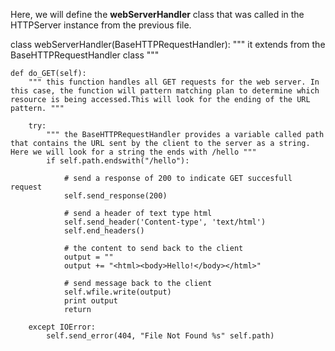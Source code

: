 Here, we will define the **webServerHandler** class that was
called in the HTTPServer instance from the previous file.

class webServerHandler(BaseHTTPRequestHandler):
	""" it extends from the BaseHTTPRequestHandler class """

	def do_GET(self):
		""" this function handles all GET requests for the web server. In this case, the function will pattern matching plan to determine which resource is being accessed.This will look for the ending of the URL pattern. """

		try:
			""" the BaseHTTPRequestHandler provides a variable called path that contains the URL sent by the client to the server as a string. Here we will look for a string the ends with /hello """
			if self.path.endswith("/hello"):

				# send a response of 200 to indicate GET succesfull request
				self.send_response(200)

				# send a header of text type html
				self.send_header('Content-type', 'text/html')
				self.end_headers()

				# the content to send back to the client
				output = ""
				output += "<html><body>Hello!</body></html>"

				# send message back to the client
				self.wfile.write(output)
				print output
				return

		except IOError:
			self.send_error(404, "File Not Found %s" self.path)




